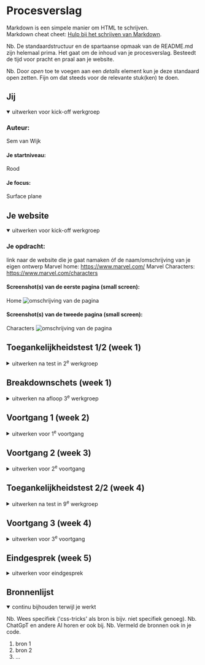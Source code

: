 # Procesverslag
Markdown is een simpele manier om HTML te schrijven.  
Markdown cheat cheet: [Hulp bij het schrijven van Markdown](https://github.com/adam-p/markdown-here/wiki/Markdown-Cheatsheet).

Nb. De standaardstructuur en de spartaanse opmaak van de README.md zijn helemaal prima. Het gaat om de inhoud van je procesverslag. Besteedt de tijd voor pracht en praal aan je website.

Nb. Door *open* toe te voegen aan een *details* element kun je deze standaard open zetten. Fijn om dat steeds voor de relevante stuk(ken) te doen.





## Jij

<details open>
  <summary>uitwerken voor kick-off werkgroep</summary>

  ### Auteur:
  Sem van Wijk

  #### Je startniveau:
  Rood

  #### Je focus:
  Surface plane
 
</details>





## Je website

<details open>
  <summary>uitwerken voor kick-off werkgroep</summary>

  ### Je opdracht:
  link naar de website die je gaat namaken óf de naam/omschrijving van je eigen ontwerp
  Marvel home: https://www.marvel.com/
  Marvel Characters: https://www.marvel.com/characters

  #### Screenshot(s) van de eerste pagina (small screen): 
  Home 
  <img src="readme-images/home.png" width="375px" alt="omschrijving van de pagina">

  #### Screenshot(s) van de tweede pagina (small screen):
  Characters 
  <img src="readme-images/characters.png" width="375px" alt="omschrijving van de pagina">
 
</details>



## Toegankelijkheidstest 1/2 (week 1)

<details>
  <summary>uitwerken na test in 2<sup>e</sup> werkgroep</summary>

  ### Bevindingen
  Lijst met je bevindingen die in de test naar voren kwamen:
  - afbeeldingen zijn gelinked als een link terwijl er al een link voor dat onderdeel is, waardoor er dubbele links zijn
  - De datums van wanneer bepaalde artikelen zijn geplaatst worden opgelezen
  - Meerder keren word er naar "Marvel Insider" gelinked met alleen de tekst "join now" of "login" zonder dat de gebruiker weet wat het is
  - screenreader heeft moeite om door de draaiende carousel heen te komen
  - Op de chacters pagina leest de screenreader de superheldennaam van het personage, en daarna de naam van de persoon zonder pauze te nemen, waardoor het klinkt alsof iedereen een heel lange naam heeft.
  - Filter opties worden niet uitgelegd, alleen dat er een filter is
</details>



## Breakdownschets (week 1)

<details>
  <summary>uitwerken na afloop 3<sup>e</sup> werkgroep</summary>

  ### de hele pagina: 
  <img src="readme-images/dummy-plaatje.jpg" width="375px" alt="breakdown van de hele pagina">

  ### dynamisch deel (bijv menu): 
  <img src="readme-images/dummy-plaatje.jpg" width="375px" alt="breakdown van een dynamisch deel">

  ### wellicht nog een dynamisch deel (bijv filter): 
  <img src="readme-images/dummy-plaatje.jpg" width="375px" alt="breakdown van nog een dynamisch deel">

</details>





## Voortgang 1 (week 2)

<details>
  <summary>uitwerken voor 1<sup>e</sup> voortgang</summary>

  ### Stand van zaken
  hier dit ging goed & dit was lastig (neem ook screenshots op van delen van je website en code)


  ### Agenda voor meeting
  samen met je groepje opstellen

  | Sem     | Sam        | Bronger   | Nina        |
  | ---            | ---                | ---          | ---              |
  | Coorecte hemtl structuur  | Hoe ver moet ik zijn?             | css prooblemen    | css problemen    |
  |  |  |  |  |
  |             |             |          |            |


  ### Verslag van meeting
  hier na afloop snel de uitkomsten van de meeting vastleggen

  - Paar kleine foutjes in de html structuur, verder alles in orde
  - 
  - 
  - 

</details>





## Voortgang 2 (week 3)

<details>
  <summary>uitwerken voor 2<sup>e</sup> voortgang</summary>

  ### Stand van zaken
  hier dit ging goed & dit was lastig (neem ook screenshots op van delen van je website en code)


  ### Agenda voor meeting
  samen met je groepje opstellen

  | Sem      | Sam        | Bronger   | Nina        |
  | ---            | ---                | ---          | ---              |
  | Hoe voeg je ruimte toe tussen de scrollbar en het de content   | geen vragen           |    |    |
  |  |  |  |  |
  |            |                |          |              |


  ### Verslag van meeting
  hier na afloop snel de uitkomsten van de meeting vastleggen

  - Moet meer css schrijven, maar verder is het prima
  - Met padding kan ik die ruimte toevoegen. Dit is een situatie waar padding oke is om te gebruiken.
  - 
- 

</details>





## Toegankelijkheidstest 2/2 (week 4)

<details>
  <summary>uitwerken na test in 9<sup>e</sup> werkgroep</summary>

  ### Bevindingen
  Lijst met je bevindingen die in de test naar voren kwamen (geef ook aan wat er verbeterd is):

</details>





## Voortgang 3 (week 4)

<details>
  <summary>uitwerken voor 3<sup>e</sup> voortgang</summary>

  ### Stand van zaken
  hier dit ging goed & dit was lastig (neem ook screenshots op van delen van je website en code)


  ### Agenda voor meeting
  samen met je groepje opstellen

  | Sem     | Sam          | Bronger    | Nina       |
  | ---            | ---                | ---          | ---              |
  | Hoe haal ik de radiobuttons weg en waarom doet foto het niet?  |             |     |     |
  | Hoe maak ik goude lijnen rondom tekst? |  |  |  |
  | Is logo animatie nodig bij het sticky menu?            |                 |           |               |


  ### Verslag van meeting
  hier na afloop snel de uitkomsten van de meeting vastleggen

  - punt 1
  - punt 2
  - nog een punt
  - ...

</details>





## Eindgesprek (week 5)

<details>
  <summary>uitwerken voor eindgesprek</summary>

  ### Je uitkomst - karakteristiek screenshots:
  <img src="readme-images/dummy-plaatje.jpg" width="375px" alt="uitomst opdracht 1">


  ### Dit ging goed/Heb ik geleerd: 
  Korte omschrijving met plaatjes

  <img src="readme-images/dummy-plaatje.jpg" width="375px" alt="top">


  ### Dit was lastig/Is niet gelukt:
  Korte omschrijving met plaatjes

  <img src="readme-images/dummy-plaatje.jpg" width="375px" alt="bummer">
</details>





## Bronnenlijst

<details open>
  <summary>continu bijhouden terwijl je werkt</summary>

  Nb. Wees specifiek ('css-tricks' als bron is bijv. niet specifiek genoeg). 
  Nb. ChatGpT en andere AI horen er ook bij.
  Nb. Vermeld de bronnen ook in je code.

  1. bron 1
  2. bron 2
  3. ...

</details>